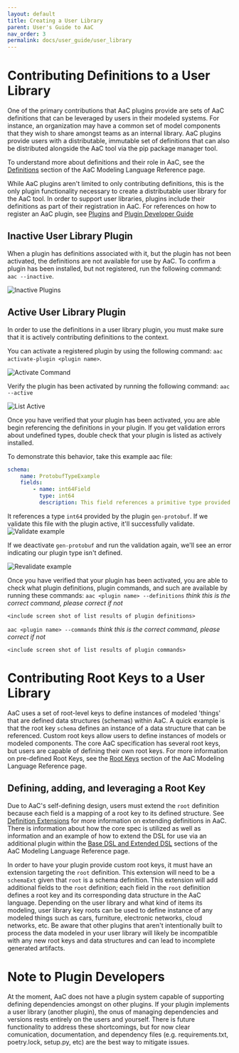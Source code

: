 ```yaml
---
layout: default
title: Creating a User Library
parent: User's Guide to AaC
nav_order: 3
permalink: docs/user_guide/user_library
---
```

# Contributing Definitions to a User Library
One of the primary contributions that AaC plugins provide are sets of AaC definitions that can be leveraged by users in their modeled systems. For instance, an organization may have a common set of model components that they wish to share amongst teams as an internal library. AaC plugins provide users with a distributable, immutable set of definitions that can also be distributed alongside the AaC tool via the pip package manager tool.

To understand more about definitions and their role in AaC, see the [Definitions](./aac_language/#definitions) section of the AaC Modeling Language Reference page.

While AaC plugins aren't limited to only contributing definitions, this is the only plugin functionality necessary to create a distributable user library for the AaC tool. In order to support user libraries, plugins include their definitions as part of their registration in AaC. For references on how to register an AaC plugin, see [Plugins](../../old/Plugins) and [Plugin Developer Guide](../dev_guide/plugin_dev_guide)

## Inactive User Library Plugin
When a plugin has definitions associated with it, but the plugin has not been activated, the definitions are not available for use by AaC. To confirm a plugin has been installed, but not registered, run the following command: `aac --inactive`.

![Inactive Plugins](../../../assets/images/user_library/inactive_plugins.png)
## Active User Library Plugin
In order to use the definitions in a user library plugin, you must make sure that it is actively contributing definitions to the context.

You can activate a registered plugin by using the following command: `aac activate-plugin <plugin name>`.

![Activate Command](../../../assets/images/user_library/activate_command.png)

Verify the plugin has been activated by running the following command: `aac --active`

![List Active](../../../assets/images/user_library/list_active.png)

Once you have verified that your plugin has been activated, you are able begin referencing the definitions in your plugin. If you get validation errors about undefined types, double check that your plugin is listed as actively installed.

To demonstrate this behavior, take this example aac file:
```yaml
schema:
    name: ProtobufTypeExample
    fields:
        - name: int64Field
          type: int64
          description: This field references a primitive type provided by Gen-Protobuf
```

It references a type `int64` provided by the plugin `gen-protobuf`. If we validate this file with the plugin active, it'll successfully validate.
![Validate example](../../../assets/images/user_library/validate_example.png)

If we deactivate `gen-protobuf` and run the validation again, we'll see an error indicating our plugin type isn't defined.

![Revalidate example](../../../assets/images/user_library/revalidate_example.png)

Once you have verified that your plugin has been activated, you are able to check what plugin definitions, plugin commands, and such are available by running these commands: `aac <plugin name> --definitions` *think this is the correct command, please correct if not*

`<include screen shot of list results of plugin definitions>`

`aac <plugin name> --commands` *think this is the correct command, please correct if not*

`<include screen shot of list results of plugin commands>`

# Contributing Root Keys to a User Library
AaC uses a set of root-level keys to define instances of modeled 'things' that are defined data structures (schemas) within AaC. A quick example is that the root key `schema` defines an instance of a data structure that can be referenced. Custom root keys allow users to define instances of models or modeled components. The core AaC specification has several root keys, but users are capable of defining their own root keys. For more information on pre-defined Root Keys, see the [Root Keys](./aac_language/#root-keys) section of the AaC Modeling Language Reference page.

## Defining, adding, and leveraging a Root Key
Due to AaC's self-defining design, users must extend the `root` definition because each field is a mapping of a root key to its defined structure. See [Definition Extensions](../advanced_user_topics/language_extensions.md) for more information on extending definitions in AaC.
There is information about how the core spec is utilized as well as information and an example of how to extend the DSL for use via an additional plugin within the [Base DSL and Extended DSL](./aac_language/#the-base-dsl-core-spec) sections of the AaC Modeling Language Reference page.

In order to have your plugin provide custom root keys, it must have an extension targeting the `root` definition. This extension will need to be a `schemaExt` given that `root` is a schema definition. This extension will add additional fields to the `root` definition; each field in the `root` definition defines a root key and its corresponding data structure in the AaC language. Depending on the user library and what kind of items its modeling, user library key roots can be used to define instance of any modeled things such as cars, furniture, electronic networks, cloud networks, etc. Be aware that other plugins that aren't intentionally built to process the data modeled in your user library will likely be incompatible with any new root keys and data structures and can lead to incomplete generated artifacts.

# Note to Plugin Developers
At the moment, AaC does not have a plugin system capable of supporting defining dependencies amongst on other plugins. If your plugin implements a user library (another plugin), the onus of managing dependencies and versions rests entirely on the users and yourself. There is future functionality to address these shortcomings, but for now clear comunication, documentation, and dependency files (e.g. requirements.txt, poetry.lock, setup.py, etc) are the best way to mitigate issues.
